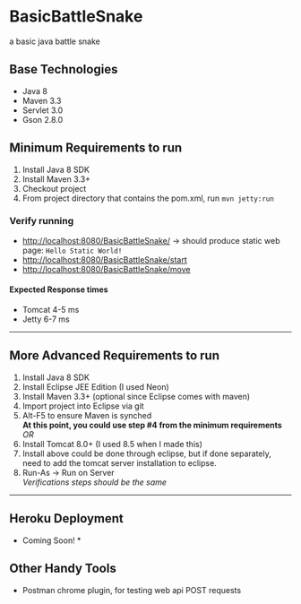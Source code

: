 # BasicBattleSnake
a basic java battle snake

## Base Technologies
- Java 8
- Maven 3.3
- Servlet 3.0
- Gson 2.8.0

## Minimum Requirements to run
1. Install Java 8 SDK
2. Install Maven 3.3+
3. Checkout project
4. From project directory that contains the pom.xml, run `mvn jetty:run`

### Verify running
- [http://localhost:8080/BasicBattleSnake/](http://localhost:8080/BasicBattleSnake/) -> should produce static web page: `Hello Static World!`
- [http://localhost:8080/BasicBattleSnake/start](http://localhost:8080/BasicBattleSnake/start)
- [http://localhost:8080/BasicBattleSnake/move](http://localhost:8080/BasicBattleSnake/move)

#### Expected Response times
- Tomcat 4-5 ms
- Jetty 6-7 ms


---

## More Advanced Requirements to run
1. Install Java 8 SDK
2. Install Eclipse JEE Edition (I used Neon)
3. Install Maven 3.3+ (optional since Eclipse comes with maven)
4. Import project into Eclipse via git
5. Alt-F5 to ensure Maven is synched  
**At this point, you could use step #4 from the minimum requirements**  
*OR*  
6. Install Tomcat 8.0+ (I used 8.5 when I made this) 
7. Install above could be done through eclipse, but if done separately, need to add the tomcat server installation to eclipse.
8. Run-As -> Run on Server  
*Verifications steps should be the same*

---

## Heroku Deployment
* Coming Soon! *

## Other Handy Tools
- Postman chrome plugin, for testing web api POST requests
